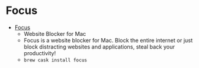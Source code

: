 # Focus
- [Focus](https://heyfocus.com/)
  -  Website Blocker for Mac
  - Focus is a website blocker for Mac. Block the entire internet or just block distracting websites and applications, steal back your productivity!
  - `brew cask install focus`

